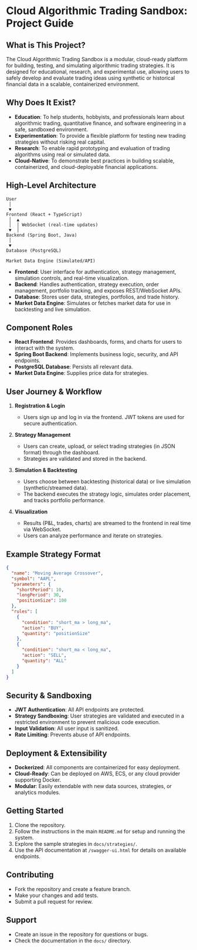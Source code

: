 # Cloud Algorithmic Trading Sandbox: Project Guide

## What is This Project?

The Cloud Algorithmic Trading Sandbox is a modular, cloud-ready platform for building, testing, and simulating algorithmic trading strategies. It is designed for educational, research, and experimental use, allowing users to safely develop and evaluate trading ideas using synthetic or historical financial data in a scalable, containerized environment.

## Why Does It Exist?

- **Education**: To help students, hobbyists, and professionals learn about algorithmic trading, quantitative finance, and software engineering in a safe, sandboxed environment.
- **Experimentation**: To provide a flexible platform for testing new trading strategies without risking real capital.
- **Research**: To enable rapid prototyping and evaluation of trading algorithms using real or simulated data.
- **Cloud-Native**: To demonstrate best practices in building scalable, containerized, and cloud-deployable financial applications.

## High-Level Architecture

```
User
 │
 ▼
Frontend (React + TypeScript)
 │  ▲
 │  │ WebSocket (real-time updates)
 ▼  │
Backend (Spring Boot, Java)
 │
 ▼
Database (PostgreSQL)

Market Data Engine (Simulated/API)
```

- **Frontend**: User interface for authentication, strategy management, simulation controls, and real-time visualization.
- **Backend**: Handles authentication, strategy execution, order management, portfolio tracking, and exposes REST/WebSocket APIs.
- **Database**: Stores user data, strategies, portfolios, and trade history.
- **Market Data Engine**: Simulates or fetches market data for use in backtesting and live simulation.

## Component Roles

- **React Frontend**: Provides dashboards, forms, and charts for users to interact with the system.
- **Spring Boot Backend**: Implements business logic, security, and API endpoints.
- **PostgreSQL Database**: Persists all relevant data.
- **Market Data Engine**: Supplies price data for strategies.

## User Journey & Workflow

1. **Registration & Login**
   - Users sign up and log in via the frontend. JWT tokens are used for secure authentication.

2. **Strategy Management**
   - Users can create, upload, or select trading strategies (in JSON format) through the dashboard.
   - Strategies are validated and stored in the backend.

3. **Simulation & Backtesting**
   - Users choose between backtesting (historical data) or live simulation (synthetic/streamed data).
   - The backend executes the strategy logic, simulates order placement, and tracks portfolio performance.

4. **Visualization**
   - Results (P&L, trades, charts) are streamed to the frontend in real time via WebSocket.
   - Users can analyze performance and iterate on strategies.

## Example Strategy Format

```json
{
  "name": "Moving Average Crossover",
  "symbol": "AAPL",
  "parameters": {
    "shortPeriod": 10,
    "longPeriod": 30,
    "positionSize": 100
  },
  "rules": [
    {
      "condition": "short_ma > long_ma",
      "action": "BUY",
      "quantity": "positionSize"
    },
    {
      "condition": "short_ma < long_ma",
      "action": "SELL",
      "quantity": "ALL"
    }
  ]
}
```

## Security & Sandboxing

- **JWT Authentication**: All API endpoints are protected.
- **Strategy Sandboxing**: User strategies are validated and executed in a restricted environment to prevent malicious code execution.
- **Input Validation**: All user input is sanitized.
- **Rate Limiting**: Prevents abuse of API endpoints.

## Deployment & Extensibility

- **Dockerized**: All components are containerized for easy deployment.
- **Cloud-Ready**: Can be deployed on AWS, ECS, or any cloud provider supporting Docker.
- **Modular**: Easily extendable with new data sources, strategies, or analytics modules.

## Getting Started

1. Clone the repository.
2. Follow the instructions in the main `README.md` for setup and running the system.
3. Explore the sample strategies in `docs/strategies/`.
4. Use the API documentation at `/swagger-ui.html` for details on available endpoints.

## Contributing

- Fork the repository and create a feature branch.
- Make your changes and add tests.
- Submit a pull request for review.

## Support

- Create an issue in the repository for questions or bugs.
- Check the documentation in the `docs/` directory. 